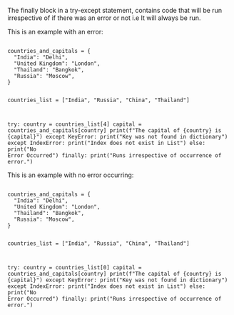 The finally block in a try-except statement, contains code that will be run irrespective of if there was an error or not i.e It will always be run.


This is an example with an error:

<codeblock language="python" type="lesson">
<code>
countries_and_capitals = {
  "India": "Delhi",
  "United Kingdom": "London",
  "Thailand": "Bangkok",
  "Russia": "Moscow",
}

countries_list = ["India", "Russia", "China", "Thailand"]

try:
  country = countries_list[4]
  capital = countries_and_capitals[country]
  print(f"The capital of {country} is {capital}")
except KeyError:
  print("Key was not found in dictionary")
except IndexError:
  print("Index does not exist in List")
else:
  print("No Error Occurred")
finally:
  print("Runs irrespective of occurrence of error.")
</code>
</codeblock>

This is an example with no error occurring:

<codeblock language="python" type="lesson">
<code>
countries_and_capitals = {
  "India": "Delhi",
  "United Kingdom": "London",
  "Thailand": "Bangkok",
  "Russia": "Moscow",
}

countries_list = ["India", "Russia", "China", "Thailand"]

try:
  country = countries_list[0]
  capital = countries_and_capitals[country]
  print(f"The capital of {country} is {capital}")
except KeyError:
  print("Key was not found in dictionary")
except IndexError:
  print("Index does not exist in List")
else:
  print("No Error Occurred")
finally:
  print("Runs irrespective of occurrence of error.")
</code>
</codeblock>
